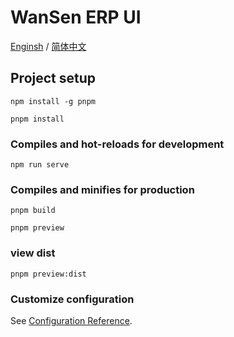 # WanSen ERP UI

[Enginsh](https://github.com/wansenai/wansen-erp-ui/blob/master/README.md) / [简体中文](https://github.com/wansenai/wansen-erp/docs/README_ZH.md)

## Project setup
```
npm install -g pnpm

pnpm install
```

### Compiles and hot-reloads for development
```
npm run serve
```

### Compiles and minifies for production
```
pnpm build

pnpm preview
```

### view dist 
```
pnpm preview:dist
```

### Customize configuration
See [Configuration Reference](https://cli.vuejs.org/config/).
